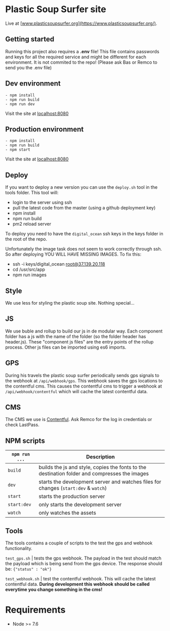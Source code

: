# Plastic Soup Surfer site

Live at [www.plasticsoupsurfer.org](https://www.plasticsoupsurfer.org/).

## Getting started

Running this project also requires a **.env** file!
This file contains passwords and keys for all the required service and might be different for each environment. 
It is not commited to the repo!
(Please ask Bas or Remco to send you the .env file)

## Dev environment

    - npm install
    - npm run build
    - npm run dev

Visit the site at [localhost:8080](http://localhost:8080)

## Production environment

    - npm install
    - npm run build
    - npm start

Visit the site at [localhost:8080](http://localhost:8080)

## Deploy

If you want to deploy a new version you can use the `deploy.sh` tool in the tools folder.
This tool will:
- login to the server using ssh
- pull the latest code from the master (using a github deployment key)
- npm install
- npm run build
- pm2 reload server

To deploy you need to have the `digital_ocean` ssh keys in the keys folder in the root of the repo.

Unfortunately the image task does not seem to work correctly through ssh. 
So after deploying YOU WILL HAVE MISSING IMAGES.
To fix this:

- ssh -i keys/digital_ocean root@37.139.20.118
- cd /usr/src/app
- npm run images

## Style

We use less for styling the plastic soup site. Nothing special...

## JS

We use buble and rollup to build our js in de modular way. 
Each component folder has a js with the name of the folder (so the folder header has header.js).
These "component js files" are the entry points of the rollup process. Other js files can be imported using es6 imports.

## GPS

During his travels the plastic soup surfer periodically sends gps signals to the webhook at `/api/webhook/gps`.
This webhook saves the gps locations to the contentful cms. This causes the contentful cms to trigger a webhook at `/api/webhook/contentful` which will cache the latest contentful data.

## CMS 

The CMS we use is [Contentful](https://www.contentful.com). Ask Remco for the log in credentials or check LastPass.

## NPM scripts

`npm run ...` | Description
--- | ---
`build` | builds the js and style, copies the fonts to the destination folder and compresses the images
`dev` | starts the development server and watches files for changes (`start:dev` & `watch`)
`start` | starts the production server
`start:dev` | only starts the development server
`watch` | only watches the assets

## Tools

The tools contains a couple of scripts to the test the gps and webhook functionality.

`test_gps.sh` | tests the gps webhook. The payload in the test should match the payload which is being send from the gps device. The response should be: `{"status" : "ok"}`

`test_webhook.sh` | test the contentful webhook. This will cache the latest contentful data. **During development this webhook should be called everytime you change something in the cms!**

# Requirements

- Node >= 7.6

